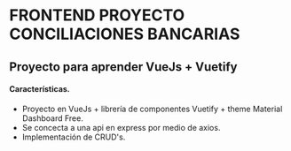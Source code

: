 # FRONTEND PROYECTO CONCILIACIONES BANCARIAS

## Proyecto para aprender VueJs + Vuetify

#### Características.
* Proyecto en VueJs + librería de componentes Vuetify + theme Material Dashboard Free.
* Se concecta a una api en express por medio de axios.
* Implementación de CRUD's.
